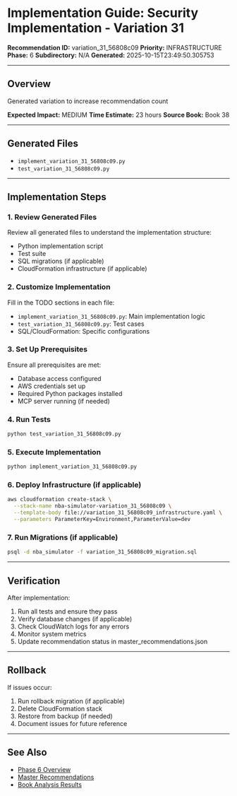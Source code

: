 # Implementation Guide: Security Implementation - Variation 31

**Recommendation ID:** variation_31_56808c09
**Priority:** INFRASTRUCTURE
**Phase:** 6
**Subdirectory:** N/A
**Generated:** 2025-10-15T23:49:50.305753

---

## Overview

Generated variation to increase recommendation count

**Expected Impact:** MEDIUM
**Time Estimate:** 23 hours
**Source Book:** Book 38

---

## Generated Files

- `implement_variation_31_56808c09.py`
- `test_variation_31_56808c09.py`

---

## Implementation Steps

### 1. Review Generated Files

Review all generated files to understand the implementation structure:
- Python implementation script
- Test suite
- SQL migrations (if applicable)
- CloudFormation infrastructure (if applicable)

### 2. Customize Implementation

Fill in the TODO sections in each file:
- `implement_variation_31_56808c09.py`: Main implementation logic
- `test_variation_31_56808c09.py`: Test cases
- SQL/CloudFormation: Specific configurations

### 3. Set Up Prerequisites

Ensure all prerequisites are met:
- Database access configured
- AWS credentials set up
- Required Python packages installed
- MCP server running (if needed)

### 4. Run Tests

```bash
python test_variation_31_56808c09.py
```

### 5. Execute Implementation

```bash
python implement_variation_31_56808c09.py
```

### 6. Deploy Infrastructure (if applicable)

```bash
aws cloudformation create-stack \
  --stack-name nba-simulator-variation_31_56808c09 \
  --template-body file://variation_31_56808c09_infrastructure.yaml \
  --parameters ParameterKey=Environment,ParameterValue=dev
```

### 7. Run Migrations (if applicable)

```bash
psql -d nba_simulator -f variation_31_56808c09_migration.sql
```

---

## Verification

After implementation:
1. Run all tests and ensure they pass
2. Verify database changes (if applicable)
3. Check CloudWatch logs for any errors
4. Monitor system metrics
5. Update recommendation status in master_recommendations.json

---

## Rollback

If issues occur:
1. Run rollback migration (if applicable)
2. Delete CloudFormation stack
3. Restore from backup (if needed)
4. Document issues for future reference

---

## See Also

- [Phase 6 Overview](/Users/ryanranft/nba-simulator-aws/docs/phases/phase_6/)
- [Master Recommendations](/Users/ryanranft/nba-mcp-synthesis/analysis_results/master_recommendations.json)
- [Book Analysis Results](/Users/ryanranft/nba-mcp-synthesis/analysis_results/)
